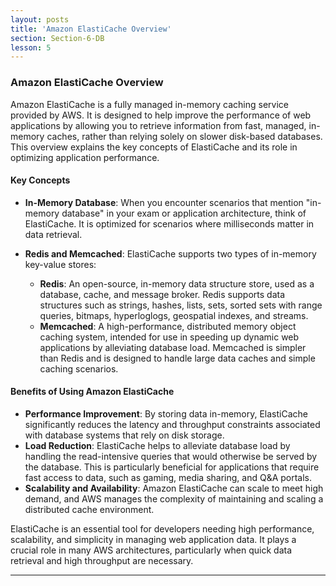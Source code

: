 ```yaml
---
layout: posts
title: 'Amazon ElastiCache Overview'
section: Section-6-DB
lesson: 5
---
```


### Amazon ElastiCache Overview

Amazon ElastiCache is a fully managed in-memory caching service provided by AWS. It is designed to help improve the performance of web applications by allowing you to retrieve information from fast, managed, in-memory caches, rather than relying solely on slower disk-based databases. This overview explains the key concepts of ElastiCache and its role in optimizing application performance.

<!-- pagebreak -->

#### Key Concepts

- **In-Memory Database**: When you encounter scenarios that mention "in-memory database" in your exam or application architecture, think of ElastiCache. It is optimized for scenarios where milliseconds matter in data retrieval.

- **Redis and Memcached**: ElastiCache supports two types of in-memory key-value stores:
  - **Redis**: An open-source, in-memory data structure store, used as a database, cache, and message broker. Redis supports data structures such as strings, hashes, lists, sets, sorted sets with range queries, bitmaps, hyperloglogs, geospatial indexes, and streams.
  - **Memcached**: A high-performance, distributed memory object caching system, intended for use in speeding up dynamic web applications by alleviating database load. Memcached is simpler than Redis and is designed to handle large data caches and simple caching scenarios.

<!-- pagebreak -->

#### Benefits of Using Amazon ElastiCache

- **Performance Improvement**: By storing data in-memory, ElastiCache significantly reduces the latency and throughput constraints associated with database systems that rely on disk storage.
- **Load Reduction**: ElastiCache helps to alleviate database load by handling the read-intensive queries that would otherwise be served by the database. This is particularly beneficial for applications that require fast access to data, such as gaming, media sharing, and Q&A portals.
- **Scalability and Availability**: Amazon ElastiCache can scale to meet high demand, and AWS manages the complexity of maintaining and scaling a distributed cache environment.

ElastiCache is an essential tool for developers needing high performance, scalability, and simplicity in managing web application data. It plays a crucial role in many AWS architectures, particularly when quick data retrieval and high throughput are necessary.

---
